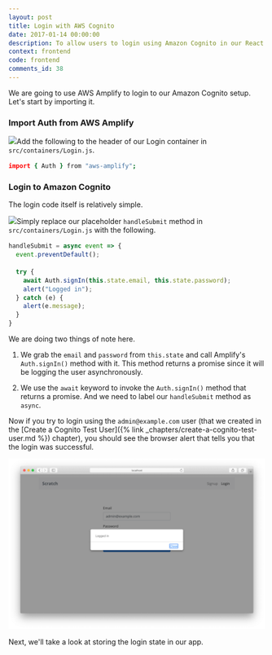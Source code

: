 ```yaml
---
layout: post
title: Login with AWS Cognito
date: 2017-01-14 00:00:00
description: To allow users to login using Amazon Cognito in our React.js app, we are going to use AWS Amplify. We need the Cognito User Pool Id and our App Client Id. We login the user by calling the Auth.signIn() method from AWS Amplify.
context: frontend
code: frontend
comments_id: 38
---
```


We are going to use AWS Amplify to login to our Amazon Cognito setup. Let's start by importing it. 

### Import Auth from AWS Amplify

<img class="code-marker" src="/assets/s.png" />Add the following to the header of our Login container in `src/containers/Login.js`.

``` coffee
import { Auth } from "aws-amplify";
```

### Login to Amazon Cognito

The login code itself is relatively simple.

<img class="code-marker" src="/assets/s.png" />Simply replace our placeholder `handleSubmit` method in `src/containers/Login.js` with the following.

``` javascript
handleSubmit = async event => {
  event.preventDefault();

  try {
    await Auth.signIn(this.state.email, this.state.password);
    alert("Logged in");
  } catch (e) {
    alert(e.message);
  }
}
```

We are doing two things of note here.

1. We grab the `email` and `password` from `this.state` and call Amplify's `Auth.signIn()` method with it. This method returns a promise since it will be logging the user asynchronously.

2. We use the `await` keyword to invoke the `Auth.signIn()` method that returns a promise. And we need to label our `handleSubmit` method as `async`.

Now if you try to login using the `admin@example.com` user (that we created in the [Create a Cognito Test User]({% link _chapters/create-a-cognito-test-user.md %}) chapter), you should see the browser alert that tells you that the login was successful.

![Login success screenshot](/assets/login-success.png)

Next, we'll take a look at storing the login state in our app.
